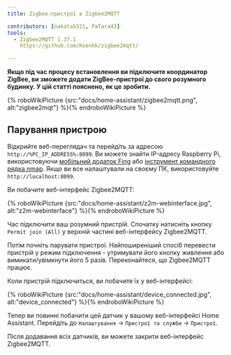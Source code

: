 ```yaml
---
title: Zigbee-пристрої в Zigbee2MQTT

contributors: [nakata5321, PaTara43]
tools:
  - Zigbee2MQTT 1.37.1
    https://github.com/Koenkk/zigbee2mqtt/

---
```


**Якщо під час процесу встановлення ви підключите координатор ZigBee, ви зможете додати ZigBee-пристрої до свого розумного будинку. У цій статті пояснено, як це зробити.**

{% roboWikiPicture {src:"docs/home-assistant/zigbee2mqtt.png", alt:"zigbee2mqt"} %}{% endroboWikiPicture %}

## Парування пристрою

Відкрийте веб-переглядач та перейдіть за адресою `http://%PC_IP_ADDRESS%:8099`. Ви можете знайти IP-адресу Raspberry Pi, використовуючи [мобільний додаток Fing](https://www.fing.com/products) або [інструмент командного рядка nmap](https://vitux.com/find-devices-connected-to-your-network-with-nmap/). Якщо ви все налаштували на своєму ПК, використовуйте `http://localhost:8099`.

Ви побачите веб-інтерфейс Zigbee2MQTT:


{% roboWikiPicture {src:"docs/home-assistant/z2m-webinterface.jpg", alt:"z2m-webinterface"} %}{% endroboWikiPicture %}


Час підключити ваш розумний пристрій.
Спочатку натисніть кнопку `Permit join (All)` у верхній частині веб-інтерфейсу Zigbee2MQTT.

Потім почніть парувати пристрої. Найпоширеніший спосіб перевести пристрій у режим підключення - утримувати його кнопку живлення або вимикати/увімкнути його 5 разів. Переконайтеся, що Zigbee2MQTT працює.

Коли пристрій підключиться, ви побачите їх у веб-інтерфейсі:

{% roboWikiPicture {src:"docs/home-assistant/device_connected.jpg", alt:"device_connected"} %}{% endroboWikiPicture %}

Тепер ви повинні побачити цей датчик у вашому веб-інтерфейсі Home Assistant. Перейдіть до `Налаштування` -> `Пристрої та служби` -> `Пристрої`.

Після додавання всіх датчиків, ви можете закрити веб-інтерфейс Zigbee2MQTT.
